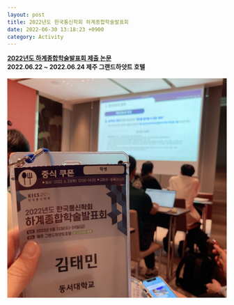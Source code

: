 ```yaml
---
layout: post
title: 2022년도 한국통신학회 하계종합학술발표회
date: 2022-06-30 13:18:23 +0900
category: Activity
---
```

**[2022년도 하계종합학술발표회 제출 논문](https://www.dbpia.co.kr/journal/articleDetail?nodeId=NODE11108397)**  
**2022.06.22 ~ 2022.06.24 제주 그랜드하얏트 호텔**  
&nbsp;  
![학술대회](/images/%ED%95%98%EA%B3%84%ED%95%99%EC%88%A0%EB%8C%80%ED%9A%8C.jpg)



